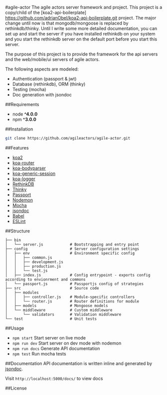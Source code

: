 #agile-actor
The agile actors server framework and project.
This project is a copy/child of the [koa2-api-boilerplate]
https://github.com/adrianObel/koa2-api-boilerplate.git project.
The major change until now is that mongodb/mongoose is replaced by rethinkdb/thinky. Until I write some more detailed documentation, you
can set up and start the server if you have installed rethinkdb on your system and you start the rethinkdb server on the default port before you start this server. 

The purpose of this project is to provide the framework for the api servers and the web/mobile/ui servers of agile actors.

The following aspects are modeled:

* Authentication (passport & jwt)
* Database (rethinkdb), ORM (thinky)
* Testing (mocha)
* Doc generation with jsondoc

##Requirements
* node __^4.0.0__
* npm __^3.0.0__

##Installation
```bash
git clone https://github.com/agileactors/agile-actor.git
```

##Features
* [koa2](https://github.com/koajs/koa/tree/v2.x)
* [koa-router](https://github.com/alexmingoia/koa-router)
* [koa-bodyparser](https://github.com/koajs/bodyparser)
* [koa-generic-session](https://github.com/koajs/generic-session)
* [koa-logger](https://github.com/koajs/logger)
* [RethinkDB](http://rethinkdb.com/)
* [Thinky](https://github.com/neumino/thinky)
* [Passport](http://passportjs.org/)
* [Nodemon](http://nodemon.io/)
* [Mocha](https://mochajs.org/)
* [jsondoc](http://apidocjs.com/)
* [Babel](https://github.com/babel/babel)
* [ESLint](http://eslint.org/)

##Structure
```
├── bin
│   └── server.js            # Bootstrapping and entry point
├── config                   # Server configuration settings
│   ├── env                  # Environment specific config
│   │   ├── common.js
│   │   ├── development.js
│   │   ├── production.js
│   │   └── test.js
│   ├── index.js             # Config entrypoint - exports config according to envionrment and commons
│   └── passport.js          # Passportjs config of strategies
├── src                      # Source code
│   ├── modules
│   │   ├── controller.js    # Module-specific controllers
│   │   └── router.js        # Router definitions for module
│   ├── models               # Mongoose models
│   └── middleware           # Custom middleware
│       └── validators       # Validation middleware
└── test                     # Unit tests
```

##Usage
* `npm start` Start server on live mode
* `npm run dev` Start server on dev mode with nodemon
* `npm run docs` Generate API documentation
* `npm test` Run mocha tests

##Documentation
API documentation is written inline and generated by [jsondoc](http://apidocjs.com/).

Visit `http://localhost:5000/docs/` to view docs

##License
